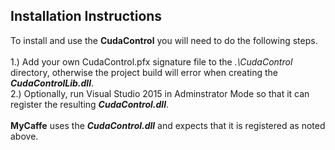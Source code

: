 <H2>Installation Instructions</H2>
To install and use the <b>CudaControl</b> you will need to do the following steps.
</br>
</br>1.) Add your own CudaControl.pfx signature file to the <i>.\CudaControl</i> directory, otherwise the project build will error when creating the <b><i>CudaControlLib.dll</i></b>.
</br>2.) Optionally, run Visual Studio 2015 in Adminstrator Mode so that it can register the resulting <b><i>CudaControl.dll</i></b>.
</br>
</br><b>MyCaffe</b> uses the <b><i>CudaControl.dll</i></b> and expects that it is registered as noted above.

